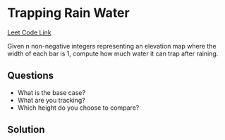 <h1>Trapping Rain Water</h1>

<a href="https://leetcode.com/problems/trapping-rain-water/">Leet Code Link</a>

Given n non-negative integers representing an elevation map where the width of each bar is 1, compute how much water it can trap after raining.

<h2>Questions</h2>

<ul>
    <li>What is the base case?</li>
    <li>What are you tracking?</li>
    <li>Which height do you choose to compare?</li>
</ul>

<h2>Solution</h2>





